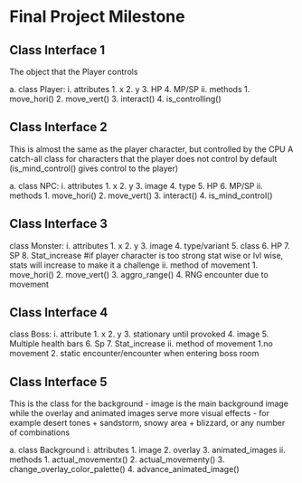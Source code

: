 # Final Project Milestone

## Class Interface 1

The object that the Player controls

a. class Player:
    i. attributes
        1. x
        2. y
        3. HP
        4. MP/SP
    ii. methods
        1. move_hori()
        2. move_vert()
        3. interact()
        4. is_controlling()

## Class Interface 2

This is almost the same as the player character, but controlled by the CPU
A catch-all class for characters that the player does not control by default (is_mind_control() gives control to the player)

a. class NPC:
    i. attributes
        1. x
        2. y
        3. image
        4. type
        5. HP
        6. MP/SP
    ii. methods
        1. move_hori()
        2. move_vert()
        3. interact()
        4. is_mind_control()

## Class Interface 3

class Monster:
  i. attributes
    1. x
    2. y
    3. image
    4. type/variant
    5. class
    6. HP
    7. SP
    8. Stat_increase #if player character is too strong stat wise or lvl wise, stats will increase to make it a challenge
  ii. method of movement
        1. move_hori()
        2. move_vert()
        3. aggro_range()
        4. RNG encounter due to movement

## Class Interface 4

class Boss:
  i. attribute
    1. x
    2. y
    3. stationary until provoked
    4. image
    5. Multiple health bars
    6. Sp
    7. Stat_increase
  ii. method of movement
    1.no movement
    2. static encounter/encounter when entering boss room

## Class Interface 5

This is the class for the background - image is the main background image while the overlay and animated images serve more visual effects - for example desert tones + sandstorm, snowy area + blizzard, or any number of combinations

a. class Background
    i. attributes
        1. image
        2. overlay
        3. animated_images
    ii. methods
        1. actual_movementx()
        2. actual_movementy()
        3. change_overlay_color_palette()
        4. advance_animated_image()
